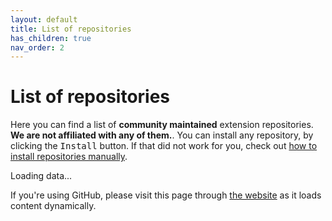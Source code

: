 ```yaml
---
layout: default
title: List of repositories
has_children: true
nav_order: 2
---
```


# List of repositories
Here you can find a list of **community maintained** extension repositories. **We are not affiliated with any of them.**.
You can install any repository, by clicking the <kbd>Install</kbd> button. If that did not work for you, check out [how to install repositories manually](./how-to-install-manually.md).

<div id="main">

Loading data...

If you're using GitHub, please visit this page through [the website](https://recloudstream.github.io) as it loads content dynamically.

</div>

<!-- new lines get replaced with spaces, so remember about ; -->
<script>
function makeTd(text) {
    const td = document.createElement("td");
    td.appendChild(
        document.createTextNode(text)
    );
    td.style.textAlign = 'left';
    return td;
}

async function fetchRow(url) {
    const r = await fetch(url);
    const data = await r.json();
    const row = document.createElement("tr");
    row.appendChild(makeTd(data.name || "unnamed"));
    row.appendChild(makeTd(data.description || "No description provided"));

    const td = document.createElement("td");
    td.style.textAlign = 'center';
    
    const btn1 = document.createElement("a");
    btn1.innerText = "Install";
    btn1.target = "_blank";
    btn1.classList.add("btn");
    btn1.classList.add("btn-blue");
    btn1.href = `https://cs.repo/${url.replace(/^https?:\/\//, "")}`;
    td.appendChild(btn1);

    const btn2 = document.createElement("button");
    btn2.innerText = "Copy URL";
    btn2.classList.add("btn");
    btn2.addEventListener("click", () => {
        if (navigator.clipboard) {
            navigator.clipboard.writeText(url);
        } else {
            var tempInput = document.createElement("input");
            tempInput.value = url;
            document.body.appendChild(tempInput);
            tempInput.select();
            document.execCommand("copy");
            document.body.removeChild(tempInput);
        }
    });
    td.appendChild(btn2);
    
    row.appendChild(td);
    return row;
}

async function fetchData() {
    const mainDiv = document.getElementById("main");
    
    const table = document.createElement("table");
    const thead = document.createElement("thead");
    thead.innerHTML = `
    <tr>
        <th style="text-align: left">Name</th>
        <th style="text-align: left">Description</th>
        <th style="text-align: left">Install</th>
    </tr>
`;
    table.appendChild(thead);

    const tbody = document.createElement("tbody");
    const r = await fetch("https://raw.githubusercontent.com/recloudstream/cs-repos/master/repos-db.json");
    const data = await r.json();

    for (const repo of data) {
        const row = await(fetchRow(repo));
        tbody.appendChild(row);
    }
    table.appendChild(tbody);

    mainDiv.innerHTML = '';
    mainDiv.classList.add("table-wrapper");
    mainDiv.appendChild(table);
}

fetchData();
</script>
